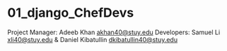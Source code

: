 # 01_django_ChefDevs
Project Manager: Adeeb Khan akhan40@stuy.edu
Developers: Samuel Li xli40@stuy.edu & Daniel Kibatullin dkibatullin40@stuy.edu